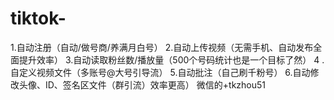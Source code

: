# tiktok-
1.自动注册（自动/做号商/养满月白号） 2.自动上传视频（无需手机、自动发布全面提升效率） 3.自动读取粉丝数/播放量（500个号码统计也是一个目标了然） 4 .自定义视频文件（多账号@大号引导流） 5.自动批注（自己刷千粉号） 6.自动修改头像、ID、签名区文件（群引流）效率更高）
微信的+tkzhou51
